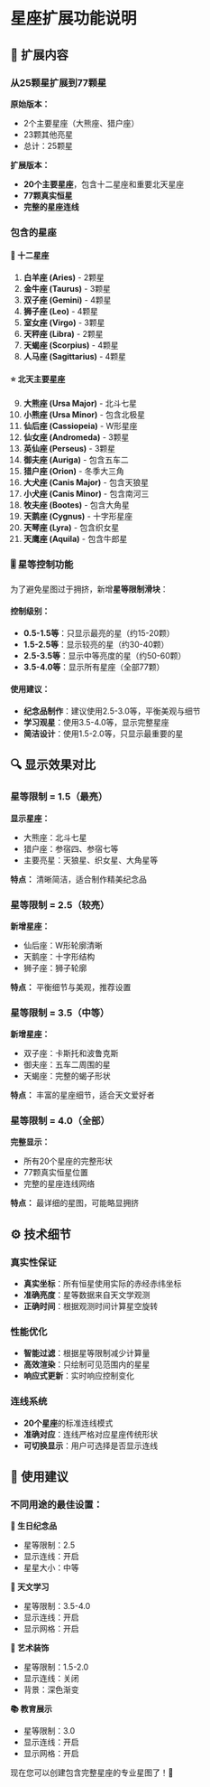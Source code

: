 # 星座扩展功能说明

## 🌌 扩展内容

### 从25颗星扩展到77颗星

**原始版本：**
- 2个主要星座（大熊座、猎户座）
- 23颗其他亮星
- 总计：25颗星

**扩展版本：**
- **20个主要星座**，包含十二星座和重要北天星座
- **77颗真实恒星**
- **完整的星座连线**

### 包含的星座

#### 🌟 **十二星座**
1. **白羊座 (Aries)** - 2颗星
2. **金牛座 (Taurus)** - 3颗星  
3. **双子座 (Gemini)** - 4颗星
4. **狮子座 (Leo)** - 4颗星
5. **室女座 (Virgo)** - 3颗星
6. **天秤座 (Libra)** - 2颗星
7. **天蝎座 (Scorpius)** - 4颗星
8. **人马座 (Sagittarius)** - 4颗星

#### ⭐ **北天主要星座**
9. **大熊座 (Ursa Major)** - 北斗七星
10. **小熊座 (Ursa Minor)** - 包含北极星
11. **仙后座 (Cassiopeia)** - W形星座
12. **仙女座 (Andromeda)** - 3颗星
13. **英仙座 (Perseus)** - 3颗星
14. **御夫座 (Auriga)** - 包含五车二
15. **猎户座 (Orion)** - 冬季大三角
16. **大犬座 (Canis Major)** - 包含天狼星
17. **小犬座 (Canis Minor)** - 包含南河三
18. **牧夫座 (Bootes)** - 包含大角星
19. **天鹅座 (Cygnus)** - 十字形星座
20. **天琴座 (Lyra)** - 包含织女星
21. **天鹰座 (Aquila)** - 包含牛郎星

### 🎚️ 星等控制功能

为了避免星图过于拥挤，新增**星等限制滑块**：

#### 控制级别：
- **0.5-1.5等**：只显示最亮的星（约15-20颗）
- **1.5-2.5等**：显示较亮的星（约30-40颗）  
- **2.5-3.5等**：显示中等亮度的星（约50-60颗）
- **3.5-4.0等**：显示所有星座（全部77颗）

#### 使用建议：
- **纪念品制作**：建议使用2.5-3.0等，平衡美观与细节
- **学习观星**：使用3.5-4.0等，显示完整星座
- **简洁设计**：使用1.5-2.0等，只显示最重要的星

## 🔍 显示效果对比

### 星等限制 = 1.5（最亮）
**显示星座：**
- 大熊座：北斗七星
- 猎户座：参宿四、参宿七等
- 主要亮星：天狼星、织女星、大角星等

**特点：** 清晰简洁，适合制作精美纪念品

### 星等限制 = 2.5（较亮）  
**新增星座：**
- 仙后座：W形轮廓清晰
- 天鹅座：十字形结构
- 狮子座：狮子轮廓

**特点：** 平衡细节与美观，推荐设置

### 星等限制 = 3.5（中等）
**新增星座：**
- 双子座：卡斯托和波鲁克斯
- 御夫座：五车二周围的星
- 天蝎座：完整的蝎子形状

**特点：** 丰富的星座细节，适合天文爱好者

### 星等限制 = 4.0（全部）
**完整显示：**
- 所有20个星座的完整形状
- 77颗真实恒星位置
- 完整的星座连线网络

**特点：** 最详细的星图，可能略显拥挤

## ⚙️ 技术细节

### 真实性保证
- **真实坐标**：所有恒星使用实际的赤经赤纬坐标
- **准确亮度**：星等数据来自天文学观测
- **正确时间**：根据观测时间计算星空旋转

### 性能优化
- **智能过滤**：根据星等限制减少计算量
- **高效渲染**：只绘制可见范围内的星星
- **响应式更新**：实时响应控制变化

### 连线系统
- **20个星座**的标准连线模式
- **准确对应**：连线严格对应星座传统形状
- **可切换显示**：用户可选择是否显示连线

## 🎯 使用建议

### 不同用途的最佳设置：

**🎁 生日纪念品**
- 星等限制：2.5
- 显示连线：开启
- 星星大小：中等

**🔭 天文学习**  
- 星等限制：3.5-4.0
- 显示连线：开启
- 显示网格：开启

**🎨 艺术装饰**
- 星等限制：1.5-2.0  
- 显示连线：关闭
- 背景：深色渐变

**📚 教育展示**
- 星等限制：3.0
- 显示连线：开启
- 显示网格：开启

现在您可以创建包含完整星座的专业星图了！🌟 